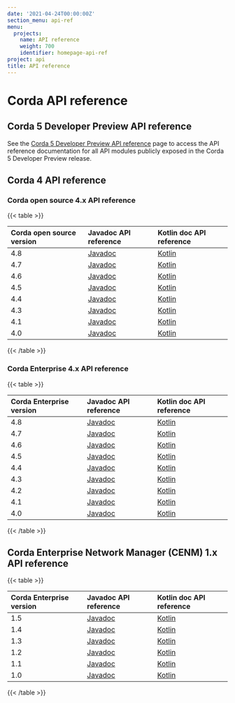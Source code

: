 ```yaml
---
date: '2021-04-24T00:00:00Z'
section_menu: api-ref
menu:
  projects:
    name: API reference
    weight: 700
    identifier: homepage-api-ref
project: api
title: API reference
---
```


# Corda API reference

## Corda 5 Developer Preview API reference

See the [Corda 5 Developer Preview API reference](../../en/api-ref/corda/5.0-dev-preview-1/open-source/overview.md) page to access the API reference documentation for all API modules publicly exposed in the Corda 5 Developer Preview release.

## Corda 4 API reference

### Corda open source 4.x API reference

{{< table >}}

|Corda open source version|Javadoc API reference|Kotlin doc API reference|
|:----|:----|:----|
|4.8|<a href="../../../en/api-ref/corda/4.8/open-source/javadoc/index.html" target="_blank">Javadoc</a>|<a href="../../../en/api-ref/corda/4.8/open-source/kotlin/corda/index.html" target="_blank">Kotlin</a>|
|4.7|<a href="../../../en/api-ref/corda/4.7/open-source/javadoc/index.html" target="_blank">Javadoc</a>|<a href="../../../en/api-ref/corda/4.7/open-source/kotlin/corda/index.html" target="_blank">Kotlin</a>|
|4.6|<a href="../../../en/api-ref/corda/4.6/open-source/javadoc/index.html" target="_blank">Javadoc</a>|<a href="../../../en/api-ref/corda/4.6/open-source/kotlin/corda/index.html" target="_blank">Kotlin</a>|
|4.5|<a href="../../../en/api-ref/corda/4.5/open-source/javadoc/index.html" target="_blank">Javadoc</a>|<a href="../../../en/api-ref/corda/4.5/open-source/kotlin/corda/index.html" target="_blank">Kotlin</a>|
|4.4|<a href="../../../en/api-ref/corda/4.4/open-source/javadoc/index.html" target="_blank">Javadoc</a>|<a href="../../../en/api-ref/corda/4.4/open-source/kotlin/corda/index.html" target="_blank">Kotlin</a>|
|4.3|<a href="../../../en/api-ref/corda/4.3/open-source/javadoc/index.html" target="_blank">Javadoc</a>|<a href="../../../en/api-ref/corda/4.3/open-source/kotlin/corda/index.html" target="_blank">Kotlin</a>|
|4.1|<a href="../../../en/api-ref/corda/4.1/open-source/javadoc/index.html" target="_blank">Javadoc</a>|<a href="../../../en/api-ref/corda/4.1/open-source/kotlin/corda/index.html" target="_blank">Kotlin</a>|
|4.0|<a href="../../../en/api-ref/corda/4.0/open-source/javadoc/index.html" target="_blank">Javadoc</a>|<a href="../../../en/api-ref/corda/4.0/open-source/kotlin/corda/index.html" target="_blank">Kotlin</a>|

{{< /table >}}

### Corda Enterprise 4.x API reference

{{< table >}}

|Corda Enterprise version|Javadoc API reference|Kotlin doc API reference|
|:----|:----|:----|
|4.8|<a href="../../../en/api-ref/corda/4.8/enterprise/javadoc/index.html" target="_blank">Javadoc</a>|<a href="../../../en/api-ref/corda/4.8/enterprise/kotlin/corda/index.html" target="_blank">Kotlin</a>|
|4.7|<a href="../../../en/api-ref/corda/4.7/enterprise/javadoc/index.html" target="_blank">Javadoc</a>|<a href="../../../en/api-ref/corda/4.7/enterprise/kotlin/corda/index.html" target="_blank">Kotlin</a>|
|4.6|<a href="../../../en/api-ref/corda/4.6/enterprise/javadoc/index.html" target="_blank">Javadoc</a>|<a href="../../../en/api-ref/corda/4.6/enterprise/kotlin/corda/index.html" target="_blank">Kotlin</a>|
|4.5|<a href="../../../en/api-ref/corda/4.5/enterprise/javadoc/index.html" target="_blank">Javadoc</a>|<a href="../../../en/api-ref/corda/4.5/enterprise/kotlin/corda/index.html" target="_blank">Kotlin</a>|
|4.4|<a href="../../../en/api-ref/corda/4.4/enterprise/javadoc/index.html" target="_blank">Javadoc</a>|<a href="../../../en/api-ref/corda/4.4/enterprise/kotlin/corda/index.html" target="_blank">Kotlin</a>|
|4.3|<a href="../../../en/api-ref/corda/4.3/enterprise/javadoc/index.html" target="_blank">Javadoc</a>|<a href="../../../en/api-ref/corda/4.3/enterprise/kotlin/corda/index.html" target="_blank">Kotlin</a>|
|4.2|<a href="../../../en/api-ref/corda/4.2/enterprise/javadoc/index.html" target="_blank">Javadoc</a>|<a href="../../../en/api-ref/corda/4.2/enterprise/kotlin/corda/index.html" target="_blank">Kotlin</a>|
|4.1|<a href="../../../en/api-ref/corda/4.1/enterprise/javadoc/index.html" target="_blank">Javadoc</a>|<a href="../../../en/api-ref/corda/4.1/enterprise/kotlin/corda/index.html" target="_blank">Kotlin</a>|
|4.0|<a href="../../../en/api-ref/corda/4.0/enterprise/javadoc/index.html" target="_blank">Javadoc</a>|<a href="../../../en/api-ref/corda/4.0/enterprise/kotlin/corda/index.html" target="_blank">Kotlin</a>|

{{< /table >}}


## Corda Enterprise Network Manager (CENM) 1.x API reference

{{< table >}}

|Corda Enterprise version|Javadoc API reference|Kotlin doc API reference|
|:----|:----|:----|
|1.5|<a href="../../../en/api-ref/corda/1.5/cenm/javadoc/index.html" target="_blank">Javadoc</a>|<a href="../../../en/api-ref/corda/1.5/cenm/kotlin/corda/index.html" target="_blank">Kotlin</a>|
|1.4|<a href="../../../en/api-ref/corda/1.4/cenm/javadoc/index.html" target="_blank">Javadoc</a>|<a href="../../../en/api-ref/corda/1.4/cenm/kotlin/corda/index.html" target="_blank">Kotlin</a>|
|1.3|<a href="../../../en/api-ref/corda/1.3/cenm/javadoc/index.html" target="_blank">Javadoc</a>|<a href="../../../en/api-ref/corda/1.3/cenm/kotlin/corda/index.html" target="_blank">Kotlin</a>|
|1.2|<a href="../../../en/api-ref/corda/1.2/cenm/javadoc/index.html" target="_blank">Javadoc</a>|<a href="../../../en/api-ref/corda/1.2/cenm/kotlin/corda/index.html" target="_blank">Kotlin</a>|
|1.1|<a href="../../../en/api-ref/corda/1.1/cenm/javadoc/index.html" target="_blank">Javadoc</a>|<a href="../../../en/api-ref/corda/1.1/cenm/kotlin/corda/index.html" target="_blank">Kotlin</a>|
|1.0|<a href="../../../en/api-ref/corda/1.0/cenm/javadoc/index.html" target="_blank">Javadoc</a>|<a href="../../../en/api-ref/corda/1.0/cenm/kotlin/corda/index.html" target="_blank">Kotlin</a>|

{{< /table >}}
